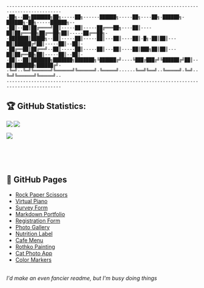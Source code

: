 ```
------------------------------------------------------------------------------------------
-██╗--██╗███████╗██╗-----██╗------██████╗-----██╗----██╗-██████╗-██████╗-██╗-----██████╗--
-██║--██║██╔════╝██║-----██║-----██╔═══██╗----██║----██║██╔═══██╗██╔══██╗██║-----██╔══██╗-
-███████║█████╗--██║-----██║-----██║---██║----██║-█╗-██║██║---██║██████╔╝██║-----██║--██║-
-██╔══██║██╔══╝--██║-----██║-----██║---██║----██║███╗██║██║---██║██╔══██╗██║-----██║--██║-
-██║--██║███████╗███████╗███████╗╚██████╔╝----╚███╔███╔╝╚██████╔╝██║--██║███████╗██████╔╝-
-╚═╝--╚═╝╚══════╝╚══════╝╚══════╝-╚═════╝------╚══╝╚══╝--╚═════╝-╚═╝--╚═╝╚══════╝╚═════╝--
------------------------------------------------------------------------------------------
```

<!-- ## :computer: Technologies -->

## :trophy: GitHub Statistics:

<a href="https://github-readme-stats.vercel.app/api?username=josarv&show_icons=true&theme=nord&hide_border=True&include_all_commits=True&count_private=True&hide_rank=True">
  <img  align="left" src="https://github-readme-stats.vercel.app/api?username=josarv&show_icons=true&theme=nord&hide_border=True&include_all_commits=True&count_private=True&hide_rank=True" />
</a>
<a href="https://github-readme-stats.vercel.app/api/top-langs/?username=josarv&layout=compact&theme=nord&hide_border=True">
  <img align="left" src="https://github-readme-stats.vercel.app/api/top-langs/?username=josarv&layout=compact&theme=nord&hide_border=True" />
</a>

</br>

![](https://projecteuler.net/profile/josarv.png)

</br>
</br>
</br>

## :page_facing_up: GitHub Pages

- [Rock Paper Scissors](https://josarv.github.io/rock-paper-scissors/)
- [Virtual Piano](https://josarv.github.io/virtual-piano/)
- [Survey Form](https://josarv.github.io/survey-form/)
- [Markdown Portfolio](https://josarv.github.io/markdown-portfolio/)
- [Registration Form](https://josarv.github.io/registration-form/)
- [Photo Gallery](https://josarv.github.io/photo-gallery/)
- [Nutrition Label](https://josarv.github.io/nutrition-label/)
- [Cafe Menu](https://josarv.github.io/cafe-menu/)
- [Rothko Painting](https://josarv.github.io/rothko-painting/)
- [Cat Photo App](https://josarv.github.io/cat-photo-app/)
- [Color Markers](https://josarv.github.io/color-markers/)

</br>_I'd make an even fancier readme, but I'm busy doing things_
